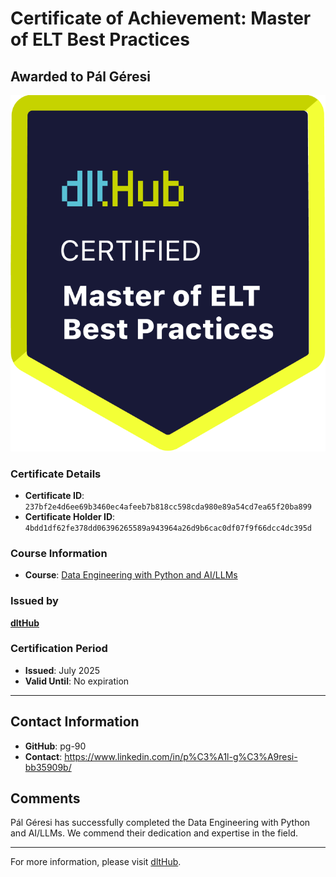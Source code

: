 
# Certificate of Achievement: Master of ELT Best Practices

## Awarded to **Pál Géresi**

![Course Image](../badges/dlt_master_elt_best_practices_badge.png)

### Certificate Details
- **Certificate ID**: `237bf2e4d6ee69b3460ec4afeeb7b818cc598cda980e89a54cd7ea65f20ba899`
- **Certificate Holder ID**: `4bdd1df62fe378dd06396265589a943964a26d9b6cac0df07f9f66dcc4dc395d`

### Course Information
- **Course**: [Data Engineering with Python and AI/LLMs](https://www.youtube.com/watch?v=T23Bs75F7ZQ)

### Issued by
[**dltHub**](https://dlthub.com/) 

### Certification Period
- **Issued**: July 2025
- **Valid Until**: No expiration

---

## Contact Information
- **GitHub**: pg-90
- **Contact**: https://www.linkedin.com/in/p%C3%A1l-g%C3%A9resi-bb35909b/

## Comments
Pál Géresi has successfully completed the Data Engineering with Python and AI/LLMs. We commend their dedication and expertise in the field.

---

For more information, please visit [dltHub](https://dlthub.com/).
    